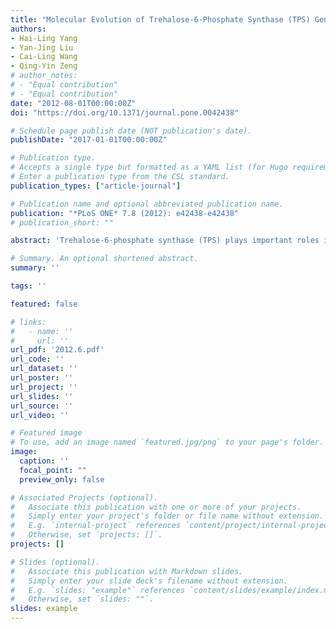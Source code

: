 ```yaml
---
title: "Molecular Evolution of Trehalose-6-Phosphate Synthase (TPS) Gene Family in Populus, Arabidopsis and Rice"
authors:
- Hai-Ling Yang
- Yan-Jing Liu
- Cai-Ling Wang
- Qing-Yin Zeng
# author_notes:
# - "Equal contribution"
# - "Equal contribution"
date: "2012-08-01T00:00:00Z"
doi: "https://doi.org/10.1371/journal.pone.0042438" 

# Schedule page publish date (NOT publication's date).
publishDate: "2017-01-01T00:00:00Z"

# Publication type.
# Accepts a single type but formatted as a YAML list (for Hugo requirements).
# Enter a publication type from the CSL standard.
publication_types: ["article-journal"]

# Publication name and optional abbreviated publication name.
publication: "*PLoS ONE* 7.8 (2012): e42438-e42438"
# publication_short: ""

abstract: 'Trehalose-6-phosphate synthase (TPS) plays important roles in trehalose metabolism and signaling. Plant TPS proteins contain both a TPS and a trehalose-6-phosphate phosphatase (TPP) domain, which are coded by a multi-gene family. The plant TPS gene family has been divided into class I and class II. A previous study showed that the Populus, Arabidopsis, and rice genomes have seven class I and 27 class II TPS genes. In this study, we found that all class I TPS genes had 16 introns within the protein-coding region, whereas class II TPS genes had two introns. A significant sequence difference between the two classes of TPS proteins was observed by pairwise sequence comparisons of the 34 TPS proteins. A phylogenetic analysis revealed that at least seven TPS genes were present in the monocot-dicot common ancestor. Segmental duplications contributed significantly to the expansion of this gene family. At least five and three TPS genes were created by segmental duplication events in the Populus and rice genomes, respectively. Both the TPS and TPP domains of 34 TPS genes have evolved under purifying selection, but the selective constraint on the TPP domain was more relaxed than that on the TPS domain. Among 34 TPS genes from Populus, Arabidopsis, and rice, four class I TPS genes (AtTPS1, OsTPS1, PtTPS1, and PtTPS2) were under stronger purifying selection, whereas three Arabidopsis class I TPS genes (AtTPS2, 3, and 4) apparently evolved under relaxed selective constraint. Additionally, a reverse transcription polymerase chain reaction analysis showed the expression divergence of the TPS gene family in Populus, Arabidopsis, and rice under normal growth conditions and in response to stressors. Our findings provide new insights into the mechanisms of gene family expansion and functional evolution.'

# Summary. An optional shortened abstract.
summary: ''

tags: ''

featured: false

# links:
#   - name: ''
#     url: ''
url_pdf: '2012.6.pdf'
url_code: ''
url_dataset: ''
url_poster: ''
url_project: ''
url_slides: ''
url_source: ''
url_video: ''

# Featured image
# To use, add an image named `featured.jpg/png` to your page's folder. 
image:
  caption: ''
  focal_point: ""
  preview_only: false

# Associated Projects (optional).
#   Associate this publication with one or more of your projects.
#   Simply enter your project's folder or file name without extension.
#   E.g. `internal-project` references `content/project/internal-project/index.md`.
#   Otherwise, set `projects: []`.
projects: []

# Slides (optional).
#   Associate this publication with Markdown slides.
#   Simply enter your slide deck's filename without extension.
#   E.g. `slides: "example"` references `content/slides/example/index.md`.
#   Otherwise, set `slides: ""`.
slides: example
---
```




